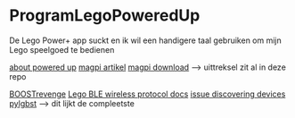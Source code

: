 # ProgramLegoPoweredUp
De Lego Power+ app suckt en ik wil een handigere taal gebruiken om mijn Lego speelgoed te bedienen


[about powered up](https://www.lego.com/en-us/themes/powered-up/about)
[magpi artikel](https://magpi.raspberrypi.com/articles/hack-lego-boost-with-raspberry-pi)
[magpi download](https://magpi.raspberrypi.com/issues/80/pdf/download) --> uittreksel zit al in deze repo

[BOOSTrevenge](https://github.com/JorgePe/BOOSTreveng)
[Lego BLE wireless protocol docs](https://github.com/LEGO/lego-ble-wireless-protocol-docs)
[issue discovering devices](https://github.com/undera/pylgbst/issues/7)
[pylgbst](https://github.com/undera/pylgbst) --> dit lijkt de compleetste
